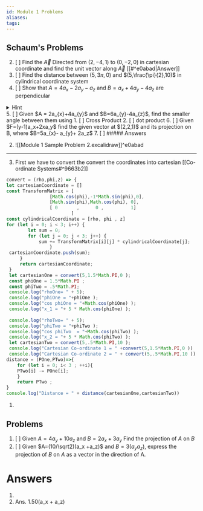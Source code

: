 ```yaml
---
id: Module 1 Problems
aliases: 
tags:
---
```


## Schaum's Problems

2. [ ] Find the $\overrightarrow A$ Directed from $(2,-4,1)$ to $(0,-2,0)$ in cartesian coordinate and find the unit vector along $\overrightarrow A$ [[#^e0abad|Answer]]
3. [ ] Find the distance between $(5,3\pi,0)$ and $(5,\frac{\pi}{2},10)$ in cylindrical coordinate system
4. [ ] Show that $A=4a_{x} - 2a_{y}-a_z$ and $B=a_{x}+ 4a_{y} -4a_{z}$ are perpendicular 
<details><summary>Hint</summary>
The dot product will be zero if two vectors are perpendicular
</details>
5. [ ] Given $A = 2a_{x}+4a_{y}$ and $B=6a_{y}-4a_{z}$, find the smaller angle between them using 
	1. [ ] Cross Product 
	2. [ ] dot product 
6. [ ] Given $F=(y-1)a_x+2xa_y$ find the given vector at $(2,2,1)$ and its projection on B, where $B=5a_{x}- a_{y}+ 2a_z$
7. [ ] 
##### Answers

2.  ![[Module 1 Sample Problem 2.excalidraw]]^e0abad

---

3. First we have to convert the convert the coordinates into cartesian
   [[Co-ordinate Systems#^9663b2]]

```js
convert = (rho,phi,z) => {
let cartesianCoordinate = []
const TransformMatrix = [
				[Math.cos(phi),-1*Math.sin(phi),0],
				[Math.sin(phi),Math.cos(phi), 0],
				[ 0       ,      0 ,          1]
						]
const cylindricalCoordinate = [rho, phi , z]
for (let i = 0; i < 3; i++) {
		let sum = 0;
		for (let j = 0; j < 3; j++) {
			sum += TransformMatrix[i][j] * cylindricalCoordinate[j]; 
				} 
 cartesianCoordinate.push(sum); 
	 }
	 return cartesianCoordinate;
 }
 let cartesianOne = convert(5,1.5*Math.PI,0 );
 const phiOne = 1.5*Math.PI ;
 const phiTwo = .5*Math.PI;
 console.log("rhoOne= " + 5);
 console.log("phiOne = "+phiOne );
 console.log("cos phiOne = "+Math.cos(phiOne) );
 console.log("x_1 = "+ 5 * Math.cos(phiOne) );
 
 console.log("rhoTwo= " + 5);
 console.log("phiTwo = "+phiTwo );
 console.log("cos phiTwo  = "+Math.cos(phiTwo) );
 console.log("x_2 = "+ 5 * Math.cos(phiTwo) );
 let cartesianTwo = convert(5,.5*Math.PI,10 ); 
 console.log("Cartesian Co-ordinate 1 = " +convert(5,1.5*Math.PI,0 ))
 console.log("Cartesian Co-ordinate 2 = " + convert(5,.5*Math.PI,10 ))
distance = (POne,PTwo)=>{
	for (let i = 0; i< 3 ; ++i){
	PTwo[i] -= POne[i];
	}
	return PTwo ;
}
console.log("Distance = " + distance(cartesianOne,cartesianTwo))

```

1.

## Problems

1. [ ] Given $A = 4a_{y}+ 10a_z$ and $B=2a_{x} + 3a_{y}$ Find the projection of $A$ on $B$
2. [ ] Given $A=(10/\sqrt2)(a_x +a_z)$ and $B=3(a_y a_z)$, express the projection of $B$ on $A$ as a vector in the direction of A.

# Answers

1.
2. Ans. 1.50(a_x + a_z)
